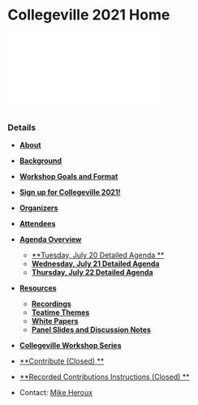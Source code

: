 
# Collegeville 2021 Home

![](assets/Collegeville21WorkshopBanner.pdf)


### Details
- [**About**](About.md)
- [**Background**](Background.md)
- [**Workshop Goals and Format**](GoalsFormat.md)


- [**Sign up for Collegeville 2021!**](Registration2021.md)

- [**Organizers**](Organizers.md)
- [**Attendees**](Attendees.md)

- [**Agenda Overview**](Agenda.md)
  - [**Tuesday, July 20 Detailed Agenda **](Agenda-Day-1.md)
  - [**Wednesday, July 21 Detailed Agenda**](Agenda-Day-2.md)
  - [**Thursday, July 22 Detailed Agenda**](Agenda-Day-3.md)

- [**Resources**](Resources.md)
  - [**Recordings**](WorkshopResources/Recordings/RecordingList.md)
  - [**Teatime Themes**](WorkshopResources/TeatimeThemes/TeatimeThemeList.md)
  - [**White Papers**](WorkshopResources/WhitePapers/WhitePaperList.md)
  - [**Panel Slides and Discussion Notes**](WorkshopResources/WorkshopSlidesNotes/WorkshopSlidesNotesList.md)

- [**Collegeville Workshop Series**](https://collegeville.github.io/Workshops/)

- [**Contribute (Closed) **](Contribute.md)
- [**Recorded Contributions Instructions (Closed) **](WorkshopResources/Recordings/Instructions.md)



- Contact: [Mike Heroux](https://maherou.github.io)
